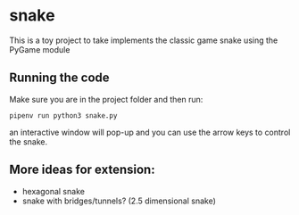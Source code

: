 # snake

This is a toy project to take implements the classic game snake using the PyGame module

## Running the code
Make sure you are in the project folder and then run:
```
pipenv run python3 snake.py
```
an interactive window will pop-up and you can use the arrow keys to control the snake. 

## More ideas for extension:
* hexagonal snake
* snake with bridges/tunnels? (2.5 dimensional snake)
